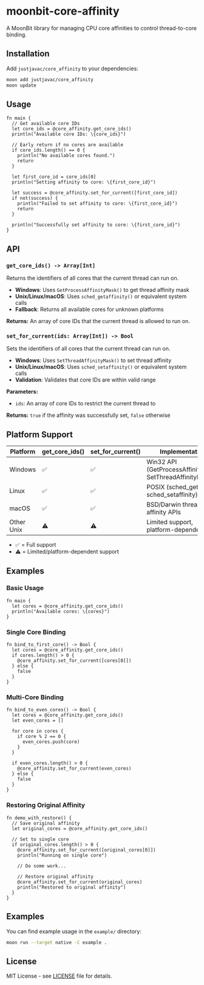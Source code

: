 # moonbit-core-affinity

A MoonBit library for managing CPU core affinities to control thread-to-core binding.

## Installation

Add `justjavac/core_affinity` to your dependencies:

```bash
moon add justjavac/core_affinity
moon update
```

## Usage

```moonbit
fn main {
  // Get available core IDs
  let core_ids = @core_affinity.get_core_ids()
  println("Available core IDs: \{core_ids}")
  
  // Early return if no cores are available
  if core_ids.length() == 0 {
    println("No available cores found.")
    return
  }
  
  let first_core_id = core_ids[0]
  println("Setting affinity to core: \{first_core_id}")
  
  let success = @core_affinity.set_for_current([first_core_id])
  if not(success) {
    println("Failed to set affinity to core: \{first_core_id}")
    return
  }

  println("Successfully set affinity to core: \{first_core_id}")
}
```

## API

### `get_core_ids() -> Array[Int]`

Returns the identifiers of all cores that the current thread can run on.

- **Windows**: Uses `GetProcessAffinityMask()` to get thread affinity mask
- **Unix/Linux/macOS**: Uses `sched_getaffinity()` or equivalent system calls
- **Fallback**: Returns all available cores for unknown platforms

**Returns:** An array of core IDs that the current thread is allowed to run on.

### `set_for_current(ids: Array[Int]) -> Bool`

Sets the identifiers of all cores that the current thread can run on.

- **Windows**: Uses `SetThreadAffinityMask()` to set thread affinity
- **Unix/Linux/macOS**: Uses `sched_setaffinity()` or equivalent system calls
- **Validation**: Validates that core IDs are within valid range

**Parameters:**
- `ids`: An array of core IDs to restrict the current thread to

**Returns:** `true` if the affinity was successfully set, `false` otherwise

## Platform Support

| Platform | get_core_ids() | set_for_current() | Implementation |
|----------|----------------|-------------------|----------------|
| Windows | ✅ | ✅ | Win32 API (GetProcessAffinityMask, SetThreadAffinityMask) |
| Linux | ✅ | ✅ | POSIX (sched_getaffinity, sched_setaffinity) |
| macOS | ✅ | ✅ | BSD/Darwin thread affinity APIs |
| Other Unix | ⚠️ | ⚠️ | Limited support, platform-dependent |

- ✅ = Full support
- ⚠️ = Limited/platform-dependent support

## Examples

### Basic Usage

```moonbit
fn main {
  let cores = @core_affinity.get_core_ids()
  println("Available cores: \{cores}")
}
```

### Single Core Binding

```moonbit
fn bind_to_first_core() -> Bool {
  let cores = @core_affinity.get_core_ids()
  if cores.length() > 0 {
    @core_affinity.set_for_current([cores[0]])
  } else {
    false
  }
}
```

### Multi-Core Binding

```moonbit
fn bind_to_even_cores() -> Bool {
  let cores = @core_affinity.get_core_ids()
  let even_cores = []
  
  for core in cores {
    if core % 2 == 0 {
      even_cores.push(core)
    }
  }
  
  if even_cores.length() > 0 {
    @core_affinity.set_for_current(even_cores)
  } else {
    false
  }
}
```

### Restoring Original Affinity

```moonbit
fn demo_with_restore() {
  // Save original affinity
  let original_cores = @core_affinity.get_core_ids()
  
  // Set to single core
  if original_cores.length() > 0 {
    @core_affinity.set_for_current([original_cores[0]])
    println("Running on single core")
    
    // Do some work...
    
    // Restore original affinity
    @core_affinity.set_for_current(original_cores)
    println("Restored to original affinity")
  }
}
```

## Examples

You can find example usage in the `example/` directory:

```bash
moon run --target native -C example .
```

## License

MIT License - see [LICENSE](LICENSE) file for details.
